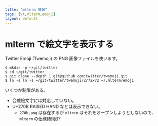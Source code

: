```yaml
---
title: "mlterm 情報"
tags: [vt,mlterm,emoji]
layout: default
---
```


mlterm で絵文字を表示する
======================================================================

Twitter Emoji (Twemoji) の PNG 画像ファイルを使います。

```console
$ mkdir -p ~/git/twitter
$ cd ~/git/twitter
$ git clone --depth 1 git@github.com:twitter/twemoji.git
$ ln -s ln -s ~/git/twitter/twemoji/2/72x72 ~/.mlterm/emoji
```

いくつか制限がある。

  * 合成絵文字には対応していない。
  * U+270B RAISED HAND などは表示できない。
      * `270b.png` は存在するが `mlterm` はそれをオープンしようとしないので、
        `mlterm` の仕様(制限)?
